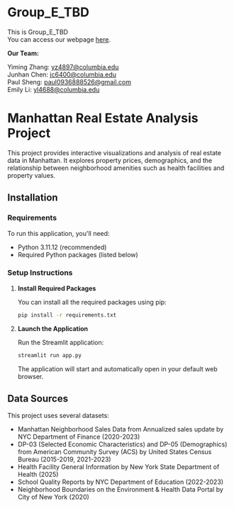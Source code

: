 # Group_E_TBD

This is Group_E_TBD <br />
You can access our webpage [here](https://qmss-g5063-2025-group-e-tbd-app-ijnn4e.streamlit.app/).

**Our Team:** 

Yiming Zhang: yz4897@columbia.edu <br />
Junhan Chen: jc6400@columbia.edu <br />
Paul Sheng: paul0936888526@gmail.com <br />
Emily Li: yl4688@columbia.edu <br />

# Manhattan Real Estate Analysis Project

This project provides interactive visualizations and analysis of real estate data in Manhattan. It explores property prices, demographics, and the relationship between neighborhood amenities such as health facilities and property values.

## Installation

### Requirements

To run this application, you'll need:
- Python 3.11.12 (recommended)
- Required Python packages (listed below)

### Setup Instructions

1. **Install Required Packages**

   You can install all the required packages using pip:

   ```bash
   pip install -r requirements.txt
   ```


2. **Launch the Application**

   Run the Streamlit application:

   ```bash
   streamlit run app.py
   ```

   The application will start and automatically open in your default web browser.

## Data Sources

This project uses several datasets:
- Manhattan Neighborhood Sales Data from Annualized sales update by NYC Department of Finance (2020-2023)
- DP-03 (Selected Economic Characteristics) and DP-05 (Demographics) from American Community Survey (ACS) by United States Census Bureau (2015-2019, 2021-2023)
- Health Facility General Information by New York State Department of Health (2025)
- School Quality Reports by NYC Department of Education (2022-2023)
- Neighborhood Boundaries on the Environment & Health Data Portal by City of New York (2020)

